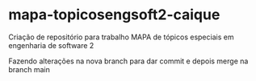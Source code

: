 # mapa-topicosengsoft2-caique
Criação de repositório para trabalho MAPA de tópicos especiais em engenharia de software 2 

Fazendo alterações na nova branch para dar commit e depois merge na branch main
